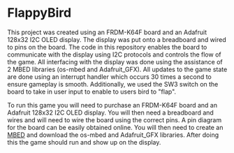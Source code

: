 # FlappyBird
This project was created using an FRDM-K64F board and an Adafruit 128x32 I2C OLED display. The display was put onto a breadboard and wired to pins on the board. The code in this repository enables the board to communicate with the display using I2C protocols and controls the flow of the game. All interfacing with the display was done using the assistance of 2 MBED libraries (os-mbed and Adafruit_GFX). All updates to the game state are done using an interrupt handler which occurs 30 times a second to ensure gameplay is smooth. Additionally, we used the SW3 switch on the board to take in user input to enable to users bird to "flap".

To run this game you will need to purchase an FRDM-K64F board and an Adafruit 128x32 I2C OLED display. You will then need a breadboard and wires and will need to wire the board using the correct pins. A pin diagram for the board can be easily obtained online. You will then need to create an [MBED](https://os.mbed.com/) and download the os-mbed and Adafruit_GFX libraries. After doing this the game should run and show up on the display.
